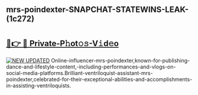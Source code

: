 ## mrs-poindexter-SNAPCHAT-STATEWINS-LEAK-(1c272)


# <h2><a href="https://mediaupload.pro?-20M">🔗👉 🔴 Private-P𝚑ot𝚘𝚜-V𝚒d𝚎o</a></h2>

[![NEW UPDATED](https://i.imgur.com/0qMVB7G.gif)](https://mediaupload.pro?-20M)
Online-influencer-mrs-poindexter,known-for-publishing-dance-and-lifestyle-content,-including-performances-and-vlogs-on-social-media-platforms.Brilliant-ventriloquist-assistant-mrs-poindexter,celebrated-for-their-exceptional-abilities-and-accomplishments-in-assisting-ventriloquists.  